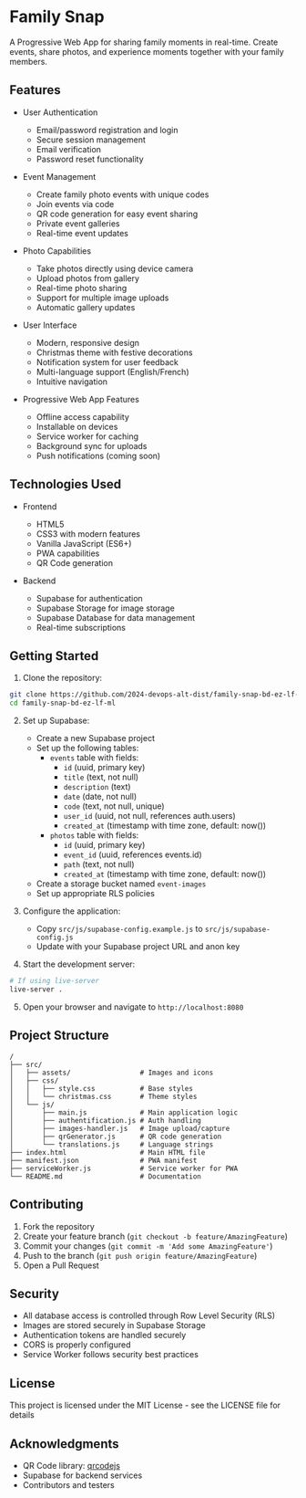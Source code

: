# Family Snap

A Progressive Web App for sharing family moments in real-time. Create events, share photos, and experience moments together with your family members.

## Features

- User Authentication

  - Email/password registration and login
  - Secure session management
  - Email verification
  - Password reset functionality

- Event Management

  - Create family photo events with unique codes
  - Join events via code
  - QR code generation for easy event sharing
  - Private event galleries
  - Real-time event updates

- Photo Capabilities

  - Take photos directly using device camera
  - Upload photos from gallery
  - Real-time photo sharing
  - Support for multiple image uploads
  - Automatic gallery updates

- User Interface

  - Modern, responsive design
  - Christmas theme with festive decorations
  - Notification system for user feedback
  - Multi-language support (English/French)
  - Intuitive navigation

- Progressive Web App Features
  - Offline access capability
  - Installable on devices
  - Service worker for caching
  - Background sync for uploads
  - Push notifications (coming soon)

## Technologies Used

- Frontend

  - HTML5
  - CSS3 with modern features
  - Vanilla JavaScript (ES6+)
  - PWA capabilities
  - QR Code generation

- Backend
  - Supabase for authentication
  - Supabase Storage for image storage
  - Supabase Database for data management
  - Real-time subscriptions

## Getting Started

1. Clone the repository:

```bash
git clone https://github.com/2024-devops-alt-dist/family-snap-bd-ez-lf-ml.git
cd family-snap-bd-ez-lf-ml
```

2. Set up Supabase:

   - Create a new Supabase project
   - Set up the following tables:
     - `events` table with fields:
       - `id` (uuid, primary key)
       - `title` (text, not null)
       - `description` (text)
       - `date` (date, not null)
       - `code` (text, not null, unique)
       - `user_id` (uuid, not null, references auth.users)
       - `created_at` (timestamp with time zone, default: now())
     - `photos` table with fields:
       - `id` (uuid, primary key)
       - `event_id` (uuid, references events.id)
       - `path` (text, not null)
       - `created_at` (timestamp with time zone, default: now())
   - Create a storage bucket named `event-images`
   - Set up appropriate RLS policies

3. Configure the application:

   - Copy `src/js/supabase-config.example.js` to `src/js/supabase-config.js`
   - Update with your Supabase project URL and anon key

4. Start the development server:

```bash
# If using live-server
live-server .
```

5. Open your browser and navigate to `http://localhost:8080`

## Project Structure

```
/
├── src/
│   ├── assets/                 # Images and icons
│   ├── css/
│   │   ├── style.css           # Base styles
│   │   └── christmas.css       # Theme styles
│   └── js/
│       ├── main.js             # Main application logic
│       ├── authentification.js # Auth handling
│       ├── images-handler.js   # Image upload/capture
│       ├── qrGenerator.js      # QR code generation
│       └── translations.js     # Language strings
├── index.html                  # Main HTML file
├── manifest.json               # PWA manifest
├── serviceWorker.js            # Service worker for PWA
└── README.md                   # Documentation
```

## Contributing

1. Fork the repository
2. Create your feature branch (`git checkout -b feature/AmazingFeature`)
3. Commit your changes (`git commit -m 'Add some AmazingFeature'`)
4. Push to the branch (`git push origin feature/AmazingFeature`)
5. Open a Pull Request

## Security

- All database access is controlled through Row Level Security (RLS)
- Images are stored securely in Supabase Storage
- Authentication tokens are handled securely
- CORS is properly configured
- Service Worker follows security best practices

## License

This project is licensed under the MIT License - see the LICENSE file for details

## Acknowledgments

- QR Code library: [qrcodejs](https://github.com/davidshimjs/qrcodejs)
- Supabase for backend services
- Contributors and testers
